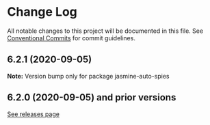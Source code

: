 # Change Log

All notable changes to this project will be documented in this file.
See [Conventional Commits](https://conventionalcommits.org) for commit guidelines.

## 6.2.1 (2020-09-05)

**Note:** Version bump only for package jasmine-auto-spies

## 6.2.0 (2020-09-05) and prior versions

[See releases page](https://github.com/hirezio/auto-spies/releases?after=v6.3.0)
